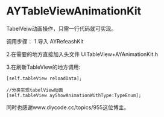 # AYTableViewAnimationKit
TabelVeiw动画操作，只需一行代码就可实现。

调用步骤：
1.导入 AYRefeashKit

2.在需要的地方直接加入头文件 UITableView+AYAnimationKit.h

3.在刷新TableView的地方调用:

    [self.tableView reloadData];
	
    //分类实现tabelView动画
    [self.tableView ayShowAnimationWithType:TypeEnum];

同时也感谢www.diycode.cc/topics/955这位博主。
